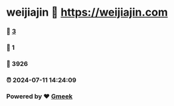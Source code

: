 # weijiajin :link: https://weijiajin.com 
### :page_facing_up: [3](https://weijiajin.com/tag.html) 
### :speech_balloon: 1 
### :hibiscus: 3926 
### :alarm_clock: 2024-07-11 14:24:09 
### Powered by :heart: [Gmeek](https://github.com/Meekdai/Gmeek)
